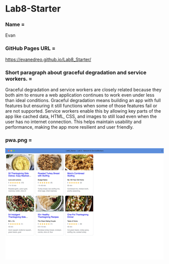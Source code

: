# Lab8-Starter

### Name =
Evan

### GitHub Pages URL =
https://evanedreo.github.io/Lab8_Starter/

### Short paragraph about graceful degradation and service workers. = 
Graceful degradation and service workers are closely related because they both aim to ensure a web application continues to work even under less than ideal conditions. Graceful degradation means building an app with full features but ensuring it still functions when some of those features fail or are not supported. Service workers enable this by allowing key parts of the app like cached data, HTML, CSS, and images to still load even when the user has no internet connection. This helps maintain usability and performance, making the app more resilient and user friendly.

### pwa.png =
![pwa.png](pwa.png)
